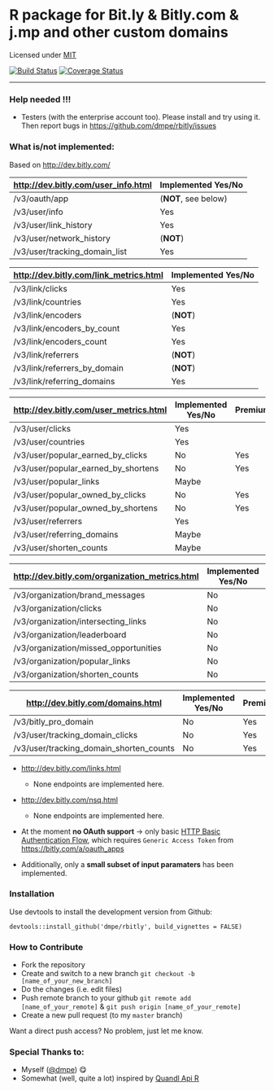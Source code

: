 R package for Bit.ly & Bitly.com & j.mp and other custom domains
============
Licensed under [MIT](http://en.wikipedia.org/wiki/MIT_License)

[![Build Status](https://travis-ci.org/dmpe/rbitly.svg?branch=master)](https://travis-ci.org/dmpe/rbitly)
[![Coverage Status](https://coveralls.io/repos/dmpe/rbitly/badge.svg)](https://coveralls.io/r/dmpe/rbitly)

----------------

### Help needed !!!

- Testers (with the enterprise account too). Please install and try using it. Then report bugs in <https://github.com/dmpe/rbitly/issues>


### What is/not implemented:

Based on <http://dev.bitly.com/>

<http://dev.bitly.com/user_info.html>  | Implemented Yes/No
------------- | -------------
/v3/oauth/app  | (**NOT**, see below)
/v3/user/info  | Yes
/v3/user/link_history | Yes
/v3/user/network_history  | (**NOT**)
/v3/user/tracking_domain_list  | Yes

<http://dev.bitly.com/link_metrics.html>  | Implemented Yes/No
------------- | -------------
/v3/link/clicks  | Yes
/v3/link/countries  | Yes
/v3/link/encoders  | (**NOT**)
/v3/link/encoders_by_count  | Yes
/v3/link/encoders_count  | Yes
/v3/link/referrers  | (**NOT**)
/v3/link/referrers_by_domain  | (**NOT**)
/v3/link/referring_domains  | Yes


<http://dev.bitly.com/user_metrics.html> | Implemented Yes/No | Premium
------------- | ------------- | -------------
/v3/user/clicks  | Yes 
/v3/user/countries  | Yes 
/v3/user/popular_earned_by_clicks  | No  | Yes
/v3/user/popular_earned_by_shortens  | No  | Yes
/v3/user/popular_links  | Maybe
/v3/user/popular_owned_by_clicks  | No  | Yes
/v3/user/popular_owned_by_shortens | No  | Yes
/v3/user/referrers  | Yes
/v3/user/referring_domains | Maybe
/v3/user/shorten_counts | Maybe


<http://dev.bitly.com/organization_metrics.html> | Implemented Yes/No | Premium
------------- | ------------- | -------------
/v3/organization/brand_messages  | No | Yes
/v3/organization/clicks  | No | Yes
/v3/organization/intersecting_links | No  | Yes
/v3/organization/leaderboard  | No  | Yes
/v3/organization/missed_opportunities | No  | Yes
/v3/organization/popular_links | No  | Yes
/v3/organization/shorten_counts | No  | Yes


<http://dev.bitly.com/domains.html> | Implemented Yes/No | Premium
------------- | ------------- | -------------
/v3/bitly_pro_domain  | No | Yes
/v3/user/tracking_domain_clicks  | No | Yes
/v3/user/tracking_domain_shorten_counts  | No | Yes

- <http://dev.bitly.com/links.html>
    + None endpoints are implemented here. 
- <http://dev.bitly.com/nsq.html>  
    + None endpoints are implemented here. 
    
- At the moment **no OAuth support** -> only basic [HTTP Basic Authentication Flow](http://dev.bitly.com/authentication.html#basicauth), which requires `Generic Access Token` from <https://bitly.com/a/oauth_apps>

- Additionally, only a **small subset of input paramaters** has been implemented. 

### Installation

Use devtools to install the development version from Github:

```
devtools::install_github('dmpe/rbitly', build_vignettes = FALSE)
```

### How to Contribute

- Fork the repository
- Create and switch to a new branch `git checkout -b [name_of_your_new_branch]`
- Do the changes (i.e. edit files)
- Push remote branch to your github `git remote add [name_of_your_remote]` & `git push origin [name_of_your_remote]`
- Create a new pull request (to my `master` branch)

Want a direct push access? No problem, just let me know.

### Special Thanks to:

- Myself ([@dmpe](https://www.github.com/dmpe)) :yum:
- Somewhat (well, quite a lot) inspired by [Quandl Api R](https://github.com/quandl/R-package/)








